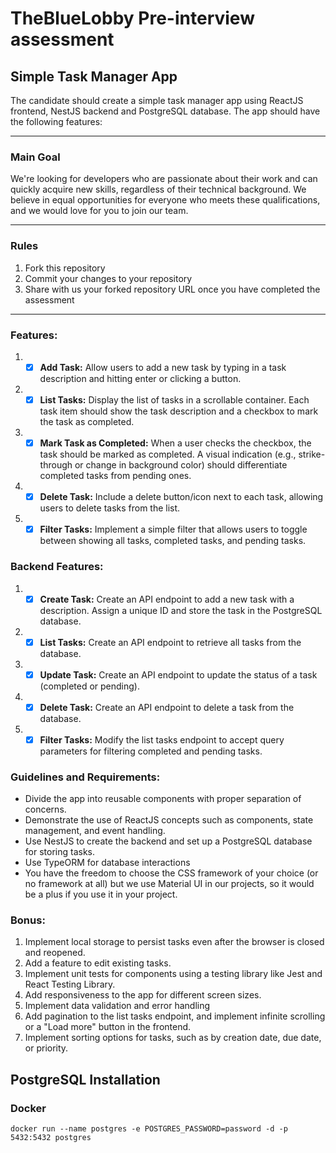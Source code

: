 # TheBlueLobby Pre-interview assessment

## Simple Task Manager App

The candidate should create a simple task manager app using ReactJS frontend, NestJS backend and PostgreSQL database. The app should have the following features:

---
### Main Goal
We're looking for developers who are passionate about their work and can quickly acquire new skills, regardless of their technical background. We believe in equal opportunities for everyone who meets these qualifications, and we would love for you to join our team.

---
### Rules
1. Fork this repository
2. Commit your changes to your repository
3. Share with us your forked repository URL once you have completed the assessment
---

### Features:

1. - [x] **Add Task:** Allow users to add a new task by typing in a task description and hitting enter or clicking a button.
2. - [x] **List Tasks:** Display the list of tasks in a scrollable container. Each task item should show the task description and a checkbox to mark the task as completed.
3. - [x] **Mark Task as Completed:** When a user checks the checkbox, the task should be marked as completed. A visual indication (e.g., strike-through or change in background color) should differentiate completed tasks from pending ones.
4. - [x] **Delete Task:** Include a delete button/icon next to each task, allowing users to delete tasks from the list.
5. - [x] **Filter Tasks:** Implement a simple filter that allows users to toggle between showing all tasks, completed tasks, and pending tasks.

### Backend Features:

1. - [x] **Create Task:** Create an API endpoint to add a new task with a description. Assign a unique ID and store the task in the PostgreSQL database.
2. - [x] **List Tasks:** Create an API endpoint to retrieve all tasks from the database.
3. - [x] **Update Task:** Create an API endpoint to update the status of a task (completed or pending).
4. - [x] **Delete Task:** Create an API endpoint to delete a task from the database.
5. - [x] **Filter Tasks:** Modify the list tasks endpoint to accept query parameters for filtering completed and pending tasks.

### Guidelines and Requirements:

- Divide the app into reusable components with proper separation of concerns.
- Demonstrate the use of ReactJS concepts such as components, state management, and event handling.
- Use NestJS to create the backend and set up a PostgreSQL database for storing tasks.
- Use TypeORM for database interactions
- You have the freedom to choose the CSS framework of your choice (or no framework at all) but we use Material UI in our projects, so it would be a plus if you use it in your project.

### Bonus:

1. Implement local storage to persist tasks even after the browser is closed and reopened.
2. Add a feature to edit existing tasks.
3. Implement unit tests for components using a testing library like Jest and React Testing Library.
4. Add responsiveness to the app for different screen sizes.
5. Implement data validation and error handling
6. Add pagination to the list tasks endpoint, and implement infinite scrolling or a "Load more" button in the frontend.
7. Implement sorting options for tasks, such as by creation date, due date, or priority.

## PostgreSQL Installation
### Docker
```shell
docker run --name postgres -e POSTGRES_PASSWORD=password -d -p 5432:5432 postgres
```
